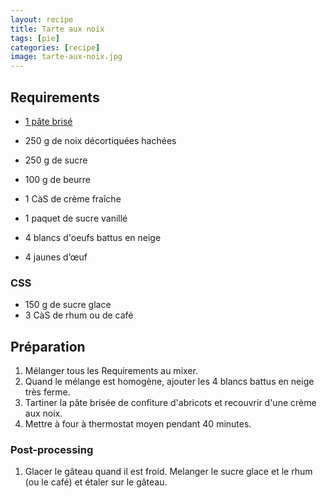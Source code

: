 ```yaml
---
layout: recipe
title: Tarte aux noix
tags: [pie]
categories: [recipe]
image: tarte-aux-noix.jpg
---
```


## Requirements

-   [1 pâte brisé](../pate-brisee-fr)

-   250 g de noix décortiquées hachées
-   250 g de sucre
-   100 g de beurre
-   1 CàS de crème fraîche
-   1 paquet de sucre vanillé
-   4 blancs d'oeufs battus en neige
-   4 jaunes d’œuf

### CSS

-   150 g de sucre glace
-   3 CàS de rhum ou de café

## Préparation

1.  Mélanger tous les Requirements au mixer.
1.  Quand le mélange est homogène, ajouter les 4 blancs battus en neige très ferme.
1.  Tartiner la pâte brisée de confiture d'abricots et recouvrir d'une crème aux noix.
1.  Mettre à four à thermostat moyen pendant 40 minutes.

### Post-processing

1.  Glacer le gâteau quand il est froid.
    Melanger le sucre glace et le rhum (ou le café) et étaler sur le gâteau.
